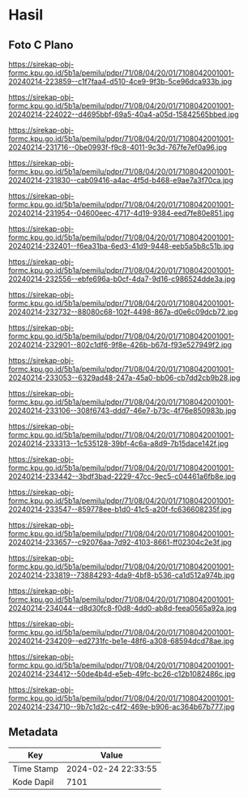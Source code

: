 # Hasil

## Foto C Plano

https://sirekap-obj-formc.kpu.go.id/5b1a/pemilu/pdpr/71/08/04/20/01/7108042001001-20240214-223859--c1f7faa4-d510-4ce9-9f3b-5ce96dca933b.jpg

https://sirekap-obj-formc.kpu.go.id/5b1a/pemilu/pdpr/71/08/04/20/01/7108042001001-20240214-224022--d4695bbf-69a5-40a4-a05d-15842565bbed.jpg

https://sirekap-obj-formc.kpu.go.id/5b1a/pemilu/pdpr/71/08/04/20/01/7108042001001-20240214-231716--0be0993f-f9c8-4011-9c3d-767fe7ef0a96.jpg

https://sirekap-obj-formc.kpu.go.id/5b1a/pemilu/pdpr/71/08/04/20/01/7108042001001-20240214-231830--cab09416-a4ac-4f5d-b468-e9ae7a3f70ca.jpg

https://sirekap-obj-formc.kpu.go.id/5b1a/pemilu/pdpr/71/08/04/20/01/7108042001001-20240214-231954--04600eec-4717-4d19-9384-eed7fe80e851.jpg

https://sirekap-obj-formc.kpu.go.id/5b1a/pemilu/pdpr/71/08/04/20/01/7108042001001-20240214-232401--f6ea31ba-6ed3-41d9-9448-eeb5a5b8c51b.jpg

https://sirekap-obj-formc.kpu.go.id/5b1a/pemilu/pdpr/71/08/04/20/01/7108042001001-20240214-232556--ebfe696a-b0cf-4da7-9d16-c986524dde3a.jpg

https://sirekap-obj-formc.kpu.go.id/5b1a/pemilu/pdpr/71/08/04/20/01/7108042001001-20240214-232732--88080c68-102f-4498-867a-d0e6c09dcb72.jpg

https://sirekap-obj-formc.kpu.go.id/5b1a/pemilu/pdpr/71/08/04/20/01/7108042001001-20240214-232901--802c1df6-9f8e-426b-b67d-f93e527949f2.jpg

https://sirekap-obj-formc.kpu.go.id/5b1a/pemilu/pdpr/71/08/04/20/01/7108042001001-20240214-233053--6329ad48-247a-45a0-bb06-cb7dd2cb9b28.jpg

https://sirekap-obj-formc.kpu.go.id/5b1a/pemilu/pdpr/71/08/04/20/01/7108042001001-20240214-233106--308f6743-ddd7-46e7-b73c-4f76e850983b.jpg

https://sirekap-obj-formc.kpu.go.id/5b1a/pemilu/pdpr/71/08/04/20/01/7108042001001-20240214-233313--1c535128-39bf-4c6a-a8d9-7b15dace142f.jpg

https://sirekap-obj-formc.kpu.go.id/5b1a/pemilu/pdpr/71/08/04/20/01/7108042001001-20240214-233442--3bdf3bad-2229-47cc-9ec5-c04461a6fb8e.jpg

https://sirekap-obj-formc.kpu.go.id/5b1a/pemilu/pdpr/71/08/04/20/01/7108042001001-20240214-233547--859778ee-b1d0-41c5-a20f-fc636608235f.jpg

https://sirekap-obj-formc.kpu.go.id/5b1a/pemilu/pdpr/71/08/04/20/01/7108042001001-20240214-233657--c92076aa-7d92-4103-8661-ff02304c2e3f.jpg

https://sirekap-obj-formc.kpu.go.id/5b1a/pemilu/pdpr/71/08/04/20/01/7108042001001-20240214-233819--73884293-4da9-4bf8-b536-ca1d512a974b.jpg

https://sirekap-obj-formc.kpu.go.id/5b1a/pemilu/pdpr/71/08/04/20/01/7108042001001-20240214-234044--d8d30fc8-f0d8-4dd0-ab8d-feea0565a92a.jpg

https://sirekap-obj-formc.kpu.go.id/5b1a/pemilu/pdpr/71/08/04/20/01/7108042001001-20240214-234209--ed2731fc-be1e-48f6-a308-68594dcd78ae.jpg

https://sirekap-obj-formc.kpu.go.id/5b1a/pemilu/pdpr/71/08/04/20/01/7108042001001-20240214-234412--50de4b4d-e5eb-49fc-bc26-c12b1082486c.jpg

https://sirekap-obj-formc.kpu.go.id/5b1a/pemilu/pdpr/71/08/04/20/01/7108042001001-20240214-234710--9b7c1d2c-c4f2-469e-b906-ac364b67b777.jpg


## Metadata

| Key        | Value               |
| ---------- | ------------------- |
| Time Stamp | 2024-02-24 22:33:55 |
| Kode Dapil | 7101                |



